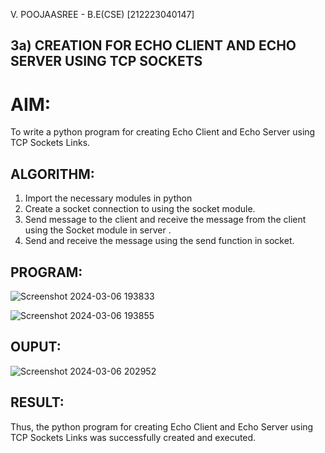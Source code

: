 V. POOJAASREE - B.E(CSE) [212223040147]
## 3a)   CREATION FOR ECHO CLIENT AND ECHO SERVER USING TCP SOCKETS
# AIM:
To write a python program for creating Echo Client and Echo Server using TCP
Sockets Links.
## ALGORITHM:
1. Import the necessary modules in python
2. Create a socket connection to using the socket module.
3. Send message to the client and receive the message from the client using the Socket module in
 server .
4. Send and receive the message using the send function in socket.
## PROGRAM:
![Screenshot 2024-03-06 193833](https://github.com/VPOOJAASREE/3a.Sockets_Creation_for_Echo_Client_and_Echo_Server/assets/155145525/bb1195de-ad5c-4361-b8b4-610162e4c118)

![Screenshot 2024-03-06 193855](https://github.com/VPOOJAASREE/3a.Sockets_Creation_for_Echo_Client_and_Echo_Server/assets/155145525/2c2cd722-5918-4b2a-81cb-e68c541b70ab)

## OUPUT:
![Screenshot 2024-03-06 202952](https://github.com/VPOOJAASREE/3a.Sockets_Creation_for_Echo_Client_and_Echo_Server/assets/155145525/b1e1e83e-c68c-4eaf-b4d8-3a83b8c4ef95)

## RESULT:
Thus, the python program for creating Echo Client and Echo Server using TCP Sockets Links 
was successfully created and executed.
